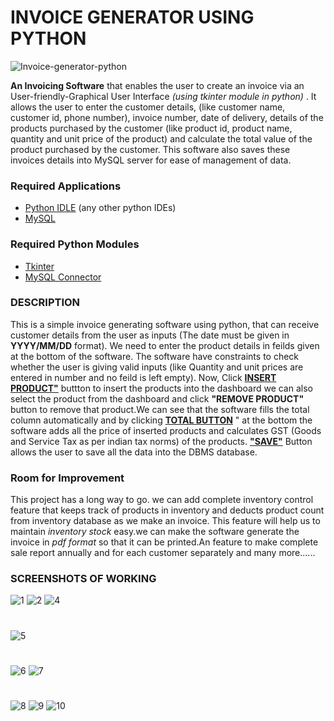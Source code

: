 <h1>INVOICE GENERATOR USING PYTHON</h1>

![Invoice-generator-python](https://user-images.githubusercontent.com/119940345/206175540-da1d1119-b816-4928-a129-d6a69e78cfdf.png)
<p> <strong>An Invoicing Software</strong> that enables the user to create an invoice via
an User-friendly-Graphical User Interface <em>(using tkinter module in python) </em>. It allows the user to enter the
customer details, (like customer name, customer id, phone number), invoice
number, date of delivery, details of the products purchased by the customer
(like product id, product name, quantity and unit price of the product) and
calculate the total value of the product purchased by the customer. This software
also saves these invoices details into MySQL server for ease of management of
data.</p>
<h3>Required Applications</h3>
  <ul>
      <li> <a href="https://www.python.org/" target = "_blank">Python IDLE</a>  (any other python IDEs)</li>
      <li> <a href="https://www.mysql.com/" target = "_blank">MySQL</a></li>


  </ul>
<h3>Required Python Modules</h3>
  <ul>
    <li> <a href="https://docs.python.org/3/library/tkinter.html" target = "_blank">Tkinter</a> </li>
    <li> <a href="https://pypi.org/project/mysql-connector-python/" target = "_blank">MySQL Connector</a> </li>

  </ul>
  
<h3>DESCRIPTION</h3>
    <p>This is a simple invoice generating software using python, that can receive customer details from the user as inputs (The date must be given in <strong>YYYY/MM/DD</strong> format).
     We need to enter the product details in feilds given at the bottom of the software. The software have constraints to check whether the user is giving valid inputs (like
     Quantity and unit prices are entered in number and no feild is left empty). Now, Click <strong><a href="#insert">INSERT PRODUCT"</a></strong> buttton to insert the products into the dashboard
     we can also select the product from the dashboard and click <strong>"REMOVE PRODUCT"</strong> button to remove that product.We can see that the software 
     fills the total column automatically
     and by clicking <strong><a href = "#gst">TOTAL BUTTON</a></strong> " at the bottom the software adds all the price of inserted products and calculates GST (Goods and Service Tax as per indian tax norms) 
     of the products. <strong><a href = "#sve">"SAVE"</a></strong> Button allows the user to save all the data into the DBMS database.
     </p>
     
<h3>Room for Improvement</h3>
<p>This project has a long way to go. we can add complete inventory control feature that keeps track of products in inventory and deducts product count from inventory database as we make an invoice.
This feature will help us to maintain <em>inventory stock</em> easy.we can make the software generate the invoice in <em>pdf format</em> so that it can be printed.An feature to 
make complete sale report annually and for each customer separately and many more......</p>
     
     
     
     
     
<h3>SCREENSHOTS OF WORKING</h3>






![1](https://user-images.githubusercontent.com/119940345/206175897-d4fcf19a-42ad-4d80-9dba-66523f860ddb.png)
![2](https://user-images.githubusercontent.com/119940345/206175904-f7f7c356-8144-44bf-848c-0f4a121cc2ef.png)
![4](https://user-images.githubusercontent.com/119940345/206175905-7de29bbb-3030-4001-a761-015713d7cf08.png)




<h1 id = "insert"></h1>





![5](https://user-images.githubusercontent.com/119940345/206175909-6f6fc46f-a07f-410c-b822-befb5772cbbc.png)




<h1 id = "gst"></h1>




![6](https://user-images.githubusercontent.com/119940345/206175911-f840debb-bd09-4f36-96dc-83657f19ff18.png)
![7](https://user-images.githubusercontent.com/119940345/206175915-d30874fb-6b57-4e0b-bb31-6ea129d0cc71.png)





<h1 id = "sve"></h1>







![8](https://user-images.githubusercontent.com/119940345/206175922-6fd41871-933b-4686-99c0-21b6e4263535.png)
![9](https://user-images.githubusercontent.com/119940345/206175925-bd9c3b94-d808-495d-835a-6d5de8e6fe19.png)
![10](https://user-images.githubusercontent.com/119940345/206175926-5099e9f2-106e-41c0-9eab-24da6f74982d.png)



